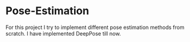 # Pose-Estimation
For this project I try to implement different pose estimation methods from scratch. I have implemented DeepPose till now.
